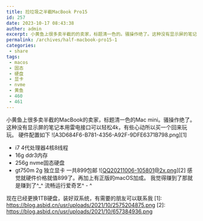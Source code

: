 ```yaml
---
title: 捡垃圾之半截MacBook Pro15
id: 257
date: 2023-10-17 08:43:38
auther: admin
excerpt: 小黄鱼上很多卖半截的的卖家，标题清一色的。骚操作绝了。这种没有显示屏的笔记本用雷电接口可以轻松，有些心动所以买一个回来玩玩。硬件配置如下代处理器核线程内存固态硬盘独立显卡一共包邮感觉就硬件价格就值了。再加上有正版的加成。我觉得赚到了那就是赚到了流畅运行爱奇艺
permalink: /archives/half-macbook-pro15-1
categories:
 - share
tags: 
 - macos
 - 固态
 - 硬盘
 - 显卡
 - nvme
 - 黄鱼
 - 460
 - 461
---
```


小黄鱼上很多卖半截的MacBook的卖家，标题清一色的Mac mini。骚操作绝了。
这种没有显示屏的笔记本用雷电接口可以轻松4k，有些心动所以买一个回来玩玩。
硬件配置如下
![A3D684F6-B781-4356-A92F-9DFE6371B798.png][1]
- i7 4代处理器4核8线程
- 16g ddr3内存
- 256g nvme固态硬盘
- gt750m 2g 独立显卡
一共899包邮
![QQ20211006-105801@2x.png][2]
感觉就硬件价格就值899了。再加上有正版的macOS加成。
我觉得赚到了那就是赚到了^_^
流畅运行爱奇艺^ - ^

现在已经更换1TB硬盘，装好双系统，有需要的朋友可以联系我
  [1]: https://blog.asbid.cn/usr/uploads/2021/10/2575204875.png
  [2]: https://blog.asbid.cn/usr/uploads/2021/10/657384936.png